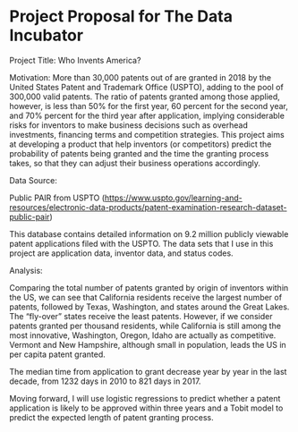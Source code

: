 # Project Proposal for The Data Incubator

Project Title: Who Invents America?

Motivation: More than 30,000 patents out of are granted in 2018 by the United States Patent and Trademark Office (USPTO), adding to the pool of 300,000 valid patents. The ratio of patents granted among those applied, however, is less than 50% for the first year, 60 percent for the second year, and 70% percent for the third year after application, implying considerable risks for inventors to make business decisions such as overhead investments, financing terms and competition strategies. This project aims at developing a product that help inventors (or competitors) predict the probability of patents being granted and the time the granting process takes, so that they can adjust their business operations accordingly. 

Data Source: 

Public PAIR from USPTO (https://www.uspto.gov/learning-and-resources/electronic-data-products/patent-examination-research-dataset-public-pair)

This database contains detailed information on 9.2 million publicly viewable patent applications filed with the USPTO. The data sets that I use in this project are application data, inventor data, and status codes.


Analysis:

Comparing the total number of patents granted by origin of inventors within the US, we can see that California residents receive the largest number of patents, followed by Texas, Washington, and states around the Great Lakes. The “fly-over” states receive the least patents. However, if we consider patents granted per thousand residents, while California is still among the most innovative, Washington, Oregon, Idaho are actually as competitive. Vermont and New Hampshire, although small in population, leads the US in per capita patent granted.

The median time from application to grant decrease year by year in the last decade, from 1232 days in 2010 to 821 days in 2017. 

Moving forward, I will use logistic regressions to predict whether a patent application is likely to be approved within three years and a Tobit model to predict the expected length of patent granting process.
